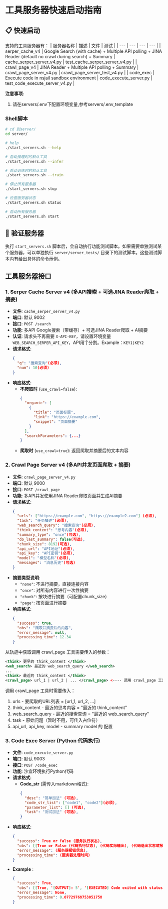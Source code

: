 # 工具服务器快速启动指南
## 📋 快速启动
支持的工具服务器有：
| 服务器名称 | 描述 | 文件 | 测试 |
| --- | --- | --- | --- |
| serper_cache_v4 | Google Search (with cache) + Multiple API polling + JINA Reader (default no crawl during search) + Summary | cache_serper_server_v4.py | test_cache_serper_server_v4.py |
| crawl_page_v4 | JINA Reader + Multiple API polling + Summary | crawl_page_server_v4.py | crawl_page_server_test_v4.py |
| code_exec | Execute code in nsjail sandbox environment | code_execute_server.py | test_code_execute_server_v4.py |


**注意事项**: 
  1. 请在servers/.env下配置环境变量,参考servers/.env_template


### Shell脚本

```bash
# cd 到server/
cd server/

# help
./start_servers.sh --help

# 启动推理时的默认工具
./start_servers.sh --infer

# 启动训练时的默认工具
./start_servers.sh --train

# 停止所有服务器
./start_servers.sh stop

# 检查服务器状态
./start_servers.sh status

# 启动所有服务器
./start_servers.sh start
```

## 🧪 验证服务器
执行 `start_servers.sh` 脚本后，会自动执行功能测试脚本。如果需要单独测试某个服务器，可以单独执行 `server/server_tests/` 目录下的测试脚本。这些测试脚本内有给出具体的命令示例。

## 工具服务器接口

### 1. Serper Cache Server v4 (多API搜索 + 可选JINA Reader爬取 + 摘要)
- **文件**: `cache_serper_server_v4.py`
- **端口**: 默认 9002
- **接口**: `POST /search`
- **功能**: 多API Google搜索（带缓存）+ 可选JINA Reader爬取 + AI摘要
- **认证**: 请求头不再需要 `X-API-KEY`，请设置环境变量 `WEB_SEARCH_SERPER_API_KEY`，API用'|'分割。Example：`KEY1|KEY2`
- **请求格式**:
  ```json
  {
    "q": "搜索查询"(必须),
    "num": 10(必须)
  }
  ```
- **响应格式**:
  - **不爬取时** (`use_crawl=false`):
    ```json
    {
      "organic": [
        {
          "title": "页面标题",
          "link": "https://example.com",
          "snippet": "页面摘要"
        }
      ],
      "searchParameters": {...}
    }
    ```
  - **爬取时** (`use_crawl=true`): 返回爬取并摘要后的文本内容

### 2. Crawl Page Server v4 (多API并发页面爬取 + 摘要)
- **文件**: `crawl_page_server_v4.py`
- **端口**: 默认 9000
- **接口**: `POST /crawl_page`
- **功能**: 多API并发使用JINA Reader爬取页面并生成AI摘要
- **请求格式**:
  ```json
  {
    "urls": ["https://example.com", "https://example2.com"] (必须),
    "task": "任务描述"(必须),
    "web_search_query": "搜索查询"(必须),
    "think_content": "思考内容"(必须),
    "summary_type": "once"(可选),
    "do_last_summary": false(可选),
    "chunk_size": 8192(可选),
    "api_url": "API地址"(必须),
    "api_key": "API密钥"(必须),
    "model": "模型名称"(必须),
    "messages": "消息历史"(可选)
  }
  ```
- **摘要类型说明**:
  - `"none"`: 不进行摘要，直接连接内容
  - `"once"`: 对所有内容进行一次性摘要
  - `"chunk"`: 按块进行摘要（可配置chunk_size）
  - `"page"`: 按页面进行摘要
- **响应格式**:
  ```json
  {
    "success": true,
    "obs": "爬取并摘要后的内容",
    "error_message": null,
    "processing_time": 12.34
  }
  ```

从轨迹中获取调用 crawl_page 工具需要传入的参数：
```xml
<think> 更早的 think_content </think>
<web_search> 最近的 web_search_query </web_search>
...
<think> 最近的 think_content </think>
<crawl_page> url_1 | url_2 | ... </crawl_page> <---- 调用 crawl_page 工具
```

调用 crawl_page 工具时需要传入：
1. urls - 要爬取的URL列表 = [url_1, url_2, ...]
2. think_content - 最近的思考内容 = "最近的 think_content"
3. web_search_query - 最近的搜索查询 = "最近的 web_search_query"
4. task - 原始问题（暂时不用，可传入占位符）
5. api_url, api_key, model - summary model 的 配置

### 3. Code Exec Server (Python 代码执行)
- **文件**: `code_execute_server.py`
- **端口**: 默认 9003
- **接口**: `POST /code_exec`
- **功能**: 沙盒环境执行Python代码
- **请求格式**:
  - **Code_str** (需传入markdown格式):
    ```json
    {
      "desc": "简单加法" (可选),
      "code_str_list": ["code1", "code2"](必须),
      "parameter_list": [] (可选),
      "task": "测试加法" (可选),
    }
    ```
- **响应格式**:
  ```json
  {
    "success": True or False (服务执行状态),
    "obs": [[True or False (代码执行状态), (代码实际输出), (代码退出状态或报错信息)] (代码1处理结果), [...] (代码2处理结果)], 
    "error_message": (服务器报错信息), 
    "processing_time": (服务器处理时间)
  }
  ```
- **Example** :
  ```json
  {
    "success": True,
    "obs": [[True, '[OUTPUT]: 5', '[EXECUTED] Code exited with status 0.'], [True, '[OUTPUT]: -11', '[EXECUTED] Code exited with status 0.']], 
    "error_message": None, 
    "processing_time": 0.07729768753051758
  }
  ```

